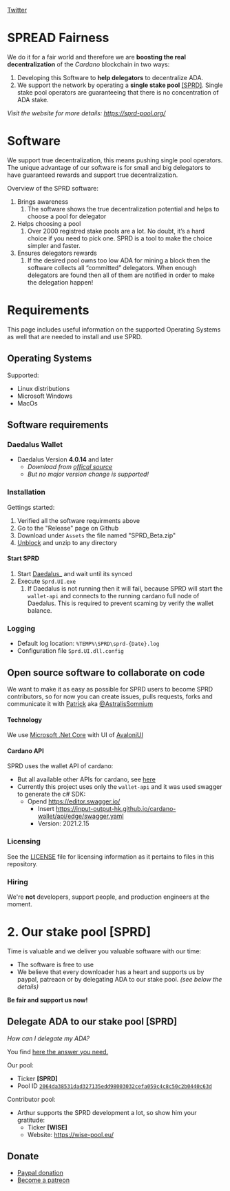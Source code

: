 [Twitter](https://twitter.com/PoolSprd)

# SPREAD Fairness

We do it for a fair world and therefore we are **boosting the real decentralization** of the _Cardano_ blockchain in two ways:
1. Developing this Software to **help delegators** to decentralize ADA.
2. We support the network by operating a **single stake pool** [[SPRD]](https://adapools.org/pool/2064da38531dad327135edd98003032cefa059c4c8c50c2b0440c63d). Single stake pool operators are guaranteeing that there is no concentration of ADA stake.

_Visit the website for more details: https://sprd-pool.org/_

# Software

We support true decentralization, this means pushing single pool operators. The unique advantage of our software is for small and big delegators to have guaranteed rewards and support true decentralization.

Overview of the SPRD software:
1. Brings awareness
   1. The software shows the true decentralization potential and helps to choose a pool for delegator
1. Helps choosing a pool
   1. Over 2000 registred stake pools are a lot. No doubt, it’s a hard choice if you need to pick one. SPRD is a tool to make the choice simpler and faster.
1. Ensures delegators rewards
   1. If the desired pool owns too low ADA for mining a block then the software collects all  “committed” delegators. When enough delegators are found then all of them are notified in order to make the delegation happen!

# Requirements

This page includes useful information on the supported Operating Systems as well that are needed to install and use SPRD.

## Operating Systems

Supported:
+ Linux distributions
+ Microsoft Windows
+ MacOs

## Software requirements

### Daedalus Wallet

+ Daedalus Version **4.0.14** and later
  + _Download from [offical source](
https://daedaluswallet.io/en/download/)_
  + _But no major version change is supported!_

### Installation

Gettings started:
1. Verified all the software requirments above
2. Go to the "Release" page on Github
3. Download under `Assets` the file named "SPRD_Beta.zip"
4. [Unblock](https://www.tenforums.com/tutorials/5357-unblock-file-windows-10-a.html) and unzip to any directory


#### Start SPRD

1. Start [Daedalus](
https://daedaluswallet.io/en/download/)_ and wait until its synced
1. Execute `Sprd.UI.exe`
   1. If Daedalus is not running then it will fail, because SPRD will start the `wallet-api` and connects to the running cardano full node of Daedalus. This is required to prevent scaming by verify the wallet balance.

### Logging

+ Default log location: `%TEMP%\SPRD\sprd-{Date}.log`
+ Configuration file `Sprd.UI.dll.config`

## Open source software to collaborate on code

We want to make it as easy as possible for SPRD users to become SPRD contributors, so for now you can create issues, pulls requests, forks and communicate it with [Patrick](https://sprd-pool.org/#team) aka [@AstralisSomnium](https://github.com/AstralisSomnium)

#### Technology

We use [Microsoft .Net Core](https://dotnet.microsoft.com/download) with UI of [AvaloniUI](https://avaloniaui.net/)


#### Cardano API

SPRD uses the wallet API of cardano:
+ But all available other APIs for cardano, see [here](https://docs.cardano.org/projects/adrestia/en/latest/api-reference.html)
+ Currently this project uses only the `wallet-api` and it was used swagger to generate the c# SDK:
  + Opend https://editor.swagger.io/
    + Insert https://input-output-hk.github.io/cardano-wallet/api/edge/swagger.yaml
     + Version: 2021.2.15

### Licensing

See the [LICENSE](LICENSE) file for licensing information as it pertains to
files in this repository.

### Hiring

We're **not** developers, support people, and production engineers at the moment.


# 2. Our stake pool [SPRD]

Time is valuable and we deliver you valuable software with our time:
+ The software is free to use
+ We believe that every downloader has a heart and supports us by paypal, patreaon or by delegating ADA to our stake pool. _(see below the details)_

**Be fair and support us now!**


## Delegate ADA to our stake pool [SPRD]

_How can I delegate my ADA?_

You find [here the answer you need.](https://forum.cardano.org/t/staking-and-delegating-for-beginners-a-step-by-step-guide/36681)

Our pool:
+ Ticker **[SPRD]**
+ Pool ID [`2064da38531dad327135edd98003032cefa059c4c8c50c2b0440c63d`](https://pooltool.io/pool/2064da38531dad327135edd98003032cefa059c4c8c50c2b0440c63d)

Contributor pool:
+ Arthur supports the SPRD development a lot, so show him your gratitude:
  + Ticker **[WISE]**
  + Website: https://wise-pool.eu/

## Donate

+ [Paypal donation](https://www.paypal.com/donate?hosted_button_id=3YHSULMSHWHH6)
+ [Become a patreon](https://www.patreon.com/SprdStakePool)